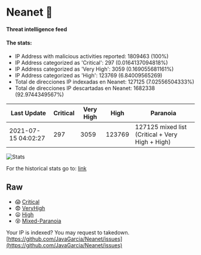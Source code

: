 # Neanet :hocho:
#### Threat intelligence feed
#### The stats:

- IP Address with malicious activities reported: 1809463 (100%)
- IP Address categorized as 'Critical':  297 (0.0164137094818%)
- IP Address categorized as 'Very High':  3059 (0.169055681161%)
- IP Address categorized as 'High':  123769 (6.84009565269)
- Total de direcciones IP indexadas en Neanet:  127125 (7.02556504333%)
- Total de direcciones IP descartadas en Neanet:  1682338 (92.9744349567%)

| Last Update | Critical | Very High | High | Paranoia |
| --- | --- | --- | --- | --- |
| 2021-07-15 04:02:27 | 297 | 3059 | 123769 | 127125 mixed list (Critical + Very High + High)|

![Stats](https://docs.google.com/spreadsheets/d/e/2PACX-1vSnaNMIXVabIpDJjufMlzH7poXnshF3mgd8Is1g9ytUEzVsP5my4Trn8f-xkoLLQ38xpL3HtmUexLo6/pubchart?oid=501124687&format=image)

For the historical stats go to: [link](/stats.csv)
## Raw
- :scream: [Critical](https://raw.githubusercontent.com/JavaGarcia/Neanet/master/blacklists/neanet_critical.txt)
- :fearful: [VeryHigh](https://raw.githubusercontent.com/JavaGarcia/Neanet/master/blacklists/neanet_veryHigh.txtt)
- :frowning: [High](https://raw.githubusercontent.com/JavaGarcia/Neanet/master/blacklists/neanet_high.txt)
- :dizzy_face: [Mixed-Paranoia](https://raw.githubusercontent.com/JavaGarcia/Neanet/master/blacklists/neanet_all.txt)


Your IP is indexed? You may request to takedown. [https://github.com/JavaGarcia/Neanet/issues](https://github.com/JavaGarcia/Neanet/issues)

































































































































































































































































































































































































































































































































































































































































































































































































































































































































































































































































































































































































































































































































































































































































































































































































































































































































































































































































































































































































































































































































































































































































































































































































































































































































































































































































































































































































































































































































































































































































































































































































































































































































































































































































































































































































































































































































































































































































































































































































































































































































































































































































































































































































































































































































































































































































































































































































































































































































































































































































































































































































































































































































































































































































































































































































































































































































































































































































































































































































































































































































































































































































































































































































































































































































































































































































































































































































































































































































































































































































































































































































































































































































































































































































































































































































































































































































































































